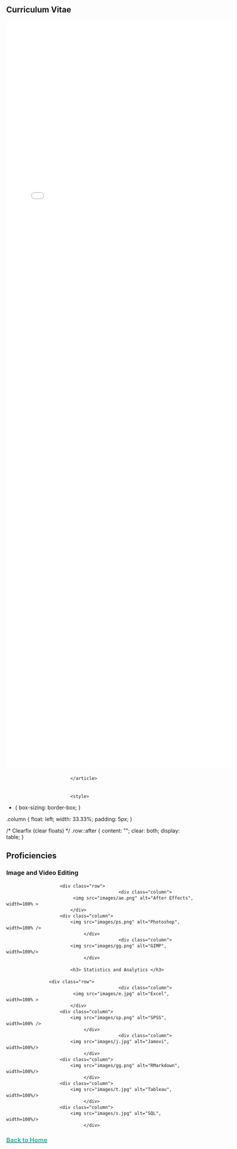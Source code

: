 
<html>
	<h2>Curriculum Vitae</h2>
						<div class="row">
							<article class="col-6 col-12-xsmall work-item">
								<embed src="files/Ciarán Dervan CV.pdf" type="application/pdf" width="120%" height="2000px" scrollbar=1/>
								
							</article>
             
	
							<style>
* {
  box-sizing: border-box;
}

.column {
  float: left;
  width: 33.33%;
  padding: 5px;
}

/* Clearfix (clear floats) */
.row::after {
  content: "";
  clear: both;
  display: table;
}
</style>
</head>
<body>
<html>
			 <h2> Proficiencies </h2>
							<h3> Image and Video Editing </h3>
						
						<div class="row">
                                              <div class="column">
							 <img src="images/ae.png" alt="After Effects", width=100% > 
							</div>
					    <div class="column">
							<img src="images/ps.png" alt="Photoshop", width=100% />
						         </div>	
                                              <div class="column">
							<img src="images/gg.png" alt="GIMP", width=100%/>
						         </div>
							
							<h3> Statistics and Analytics </h3>
						
					<div class="row">
                                              <div class="column">
							 <img src="images/e.jpg" alt="Excel", width=100% > 
							</div>
					    <div class="column">
							<img src="images/sp.png" alt="SPSS", width=100% />
						         </div>	
                                              <div class="column">
							<img src="images/j.jpg" alt="Jamovi", width=100%/>
						         </div>
						<div class="column">
							<img src="images/gg.png" alt="RMarkdown", width=100%/>
						         </div>
						<div class="column">
							<img src="images/t.jpg" alt="Tableau", width=100%/>
						         </div>
						<div class="column">
							<img src="images/s.jpg" alt="SQL", width=100%/>
						         </div>
					
						
		
 <body>
									<a href="https://ciarandervan.github.io"><h3 style="color:rgb(13, 192, 168)">Back to Home</h3></a>
								 </body>


